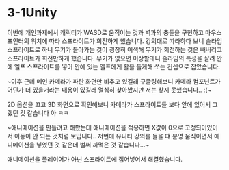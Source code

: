 # 3-1Unity


이번에 개인과제에서 캐릭터가 WASD로 움직이는 것과 벽과의 충돌을 구현하고 마우스 포인터의 위치에 따라 스프라이트가 회전하게 했습니다.
강의대로 따라하다 보니 슬라임 스프라이트로 하니 무기가 돌아가는 것이 굉장히 어색해 무기가 회전하는 것은 빼버리고 스프라이트가 회전만하게 했습니다.
무기가 없으면 이상할테니 슬라임의 특성을 살려 안에 엘프 스프라이트를 넣어 안에 있는 엘프에게 활을 들게해 쏘는 컨셉으로 잡았습니다.

~이후 근데 메인 카메라가 파란 화면만 비추고 있길래 구글링해보니 카메라 컴포넌트가 어딘가 더 있을거라는 내용이 있길래 열심히 찾아봤지만 저는 찾지 못했습니다.. :(~


2D 옵션을 끄고 3D 화면으로 확인해보니 카메라가 스프라이트들 보다 앞에 있어서 그랬던 것 같습니다 아 ㅋㅋ


~애니메이션을 만들려고 해봤는데 애니메이션을 적용하면 X값이 0으로 고정되어있어서 이동이 안 되는 것처럼 보입니다..
저번에 유니티 강의를 들을 떄 분명 움직이면서 애니메이션을 넣었던 것 같은데 벌써 까먹은 것 같습니다...~

애니메이션을 플레이어가 아닌 스프라이트에 집어넣어서 해결했습니다.
